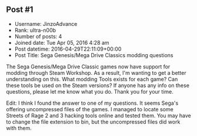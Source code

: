 ## Post #1
- Username: JinzoAdvance
- Rank: ultra-n00b
- Number of posts: 4
- Joined date: Tue Apr 05, 2016 4:28 am
- Post datetime: 2016-04-29T22:11:09+00:00
- Post Title: Sega Genesis/Mega Drive Classics modding questions

The Sega Genesis/Mega Drive Classic games now have support for modding through Steam Workshop. As a result, I'm wanting to get a better understanding on this. What modding Tools exists for each game? Can these tools be used on the Steam versions? If anyone has any info on these questions, please let me know what you do. Thank you for your time.

Edit: I think I found the answer to one of my questions. It seems Sega's offering uncompressed files of the games. I managed to locate some Streets of Rage 2 and 3 hacking tools online and tested them. You may have to change the file extension to bin, but the uncompressed files did work with them.
